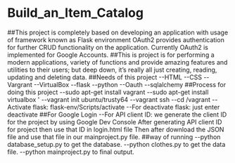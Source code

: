 # Build_an_Item_Catalog
##This project is completely based on developing an application with usage of framework known as Flask environment OAuth2 provides authentication for further CRUD functionality on the application. Currently OAuth2 is implemented for Google Accounts.
##This is project is for performing a modern applications, variety of functions and provide amazing features and utilities to their users; but deep down, it’s really all just creating, reading, updating and deleting data.
##Needs of this project
--HTML
--CSS
--Vargrant
--VirtualBox
--flask 
--python
--Oauth
--sqlalchemy
##Process for doing this project
--sudo apt-get install vagrant
--sudo apt-get install virtualbox ' 
--vagrant init ubuntu/trusty64
--vagrant ssh
--cd /vagrant
--Activate flask: flask-env/Scripts/activate
--For deactivate flask: just enter deactivate
##For Google Login
--For API client ID:
 we generate the client ID for the project by using Google Dev Console
    After generating API client ID for project then use that ID in login.html file
    Then after download the JSON file and use that file in our mainproject.py file.
##way of running 
--python database_setup.py to get the database.
--python clothes.py to get the data file.
--python mainproject.py to final output. 

